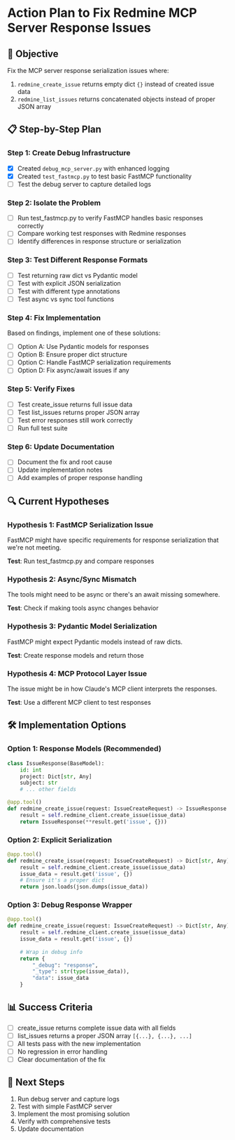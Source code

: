 # Action Plan to Fix Redmine MCP Server Response Issues

## 🎯 Objective
Fix the MCP server response serialization issues where:
1. `redmine_create_issue` returns empty dict `{}` instead of created issue data
2. `redmine_list_issues` returns concatenated objects instead of proper JSON array

## 📋 Step-by-Step Plan

### Step 1: Create Debug Infrastructure
- [x] Created `debug_mcp_server.py` with enhanced logging
- [x] Created `test_fastmcp.py` to test basic FastMCP functionality
- [ ] Test the debug server to capture detailed logs

### Step 2: Isolate the Problem
- [ ] Run test_fastmcp.py to verify FastMCP handles basic responses correctly
- [ ] Compare working test responses with Redmine responses
- [ ] Identify differences in response structure or serialization

### Step 3: Test Different Response Formats
- [ ] Test returning raw dict vs Pydantic model
- [ ] Test with explicit JSON serialization
- [ ] Test with different type annotations
- [ ] Test async vs sync tool functions

### Step 4: Fix Implementation
Based on findings, implement one of these solutions:
- [ ] Option A: Use Pydantic models for responses
- [ ] Option B: Ensure proper dict structure
- [ ] Option C: Handle FastMCP serialization requirements
- [ ] Option D: Fix async/await issues if any

### Step 5: Verify Fixes
- [ ] Test create_issue returns full issue data
- [ ] Test list_issues returns proper JSON array
- [ ] Test error responses still work correctly
- [ ] Run full test suite

### Step 6: Update Documentation
- [ ] Document the fix and root cause
- [ ] Update implementation notes
- [ ] Add examples of proper response handling

## 🔍 Current Hypotheses

### Hypothesis 1: FastMCP Serialization Issue
FastMCP might have specific requirements for response serialization that we're not meeting.

**Test**: Run test_fastmcp.py and compare responses

### Hypothesis 2: Async/Sync Mismatch
The tools might need to be async or there's an await missing somewhere.

**Test**: Check if making tools async changes behavior

### Hypothesis 3: Pydantic Model Serialization
FastMCP might expect Pydantic models instead of raw dicts.

**Test**: Create response models and return those

### Hypothesis 4: MCP Protocol Layer Issue
The issue might be in how Claude's MCP client interprets the responses.

**Test**: Use a different MCP client to test responses

## 🛠️ Implementation Options

### Option 1: Response Models (Recommended)
```python
class IssueResponse(BaseModel):
    id: int
    project: Dict[str, Any]
    subject: str
    # ... other fields

@app.tool()
def redmine_create_issue(request: IssueCreateRequest) -> IssueResponse:
    result = self.redmine_client.create_issue(issue_data)
    return IssueResponse(**result.get('issue', {}))
```

### Option 2: Explicit Serialization
```python
@app.tool()
def redmine_create_issue(request: IssueCreateRequest) -> Dict[str, Any]:
    result = self.redmine_client.create_issue(issue_data)
    issue_data = result.get('issue', {})
    # Ensure it's a proper dict
    return json.loads(json.dumps(issue_data))
```

### Option 3: Debug Response Wrapper
```python
@app.tool()
def redmine_create_issue(request: IssueCreateRequest) -> Dict[str, Any]:
    result = self.redmine_client.create_issue(issue_data)
    issue_data = result.get('issue', {})
    
    # Wrap in debug info
    return {
        "_debug": "response",
        "_type": str(type(issue_data)),
        "data": issue_data
    }
```

## 📊 Success Criteria
- [ ] create_issue returns complete issue data with all fields
- [ ] list_issues returns a proper JSON array `[{...}, {...}, ...]`
- [ ] All tests pass with the new implementation
- [ ] No regression in error handling
- [ ] Clear documentation of the fix

## 🚀 Next Steps
1. Run debug server and capture logs
2. Test with simple FastMCP server
3. Implement the most promising solution
4. Verify with comprehensive tests
5. Update documentation
